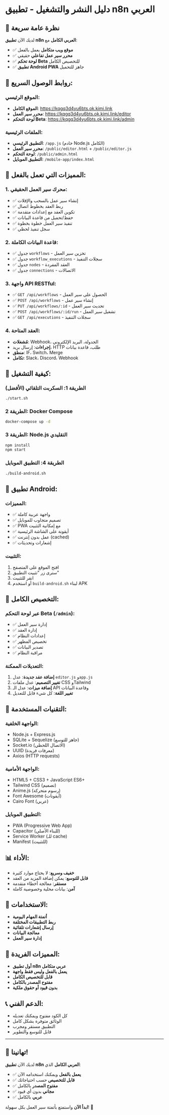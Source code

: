 # دليل النشر والتشغيل - تطبيق n8n العربي

## 🚀 نظرة عامة سريعة

لديك الآن **تطبيق n8n العربي الكامل** مع:
- ✅ **موقع ويب متكامل** يعمل بالفعل
- ✅ **محرر سير عمل تفاعلي** حقيقي
- ✅ **لوحة تحكم Beta** للتخصيص الكامل
- ✅ **تطبيق Android PWA** جاهز للتحميل

## 📱 روابط الوصول السريع:

### الموقع الرئيسي:
- **الموقع الكامل**: https://kqgq3d4yu6bts.ok.kimi.link
- **محرر سير العمل**: https://kqgq3d4yu6bts.ok.kimi.link/editor
- **لوحة التحكم Beta**: https://kqgq3d4yu6bts.ok.kimi.link/admin

### الملفات الرئيسية:
- **التطبيق الرئيسي**: `/app.js` (خادم Node.js الكامل)
- **محرر سير العمل**: `/public/editor.html` + `/public/editor.js`
- **لوحة التحكم**: `/public/admin.html`
- **التطبيق الموبايل**: `/mobile-app/index.html`

## 🎯 المميزات التي تعمل بالفعل:

### 1. **محرك سير العمل الحقيقي**:
- ✅ إنشاء سير عمل بالسحب والإفلات
- ✅ ربط العقد بخطوط اتصال
- ✅ تكوين العقد مع إعدادات متقدمة
- ✅ حفظ/تحميل من قاعدة البيانات
- ✅ تنفيذ سير العمل خطوة بخطوة
- ✅ سجل تنفيذ لحظي

### 2. **قاعدة البيانات الكاملة**:
- ✅ جدول `workflows` - تخزين سير العمل
- ✅ جدول `workflow_executions` - سجلات التنفيذ
- ✅ جدول `nodes` - العقد المفردة
- ✅ جدول `connections` - الاتصالات

### 3. **واجهة API RESTful**:
- ✅ `GET /api/workflows` - الحصول على سير العمل
- ✅ `POST /api/workflows` - إنشاء سير عمل
- ✅ `PUT /api/workflows/:id` - تحديث سير العمل
- ✅ `POST /api/workflows/:id/run` - تشغيل سير العمل
- ✅ `GET /api/executions` - سجلات التنفيذ

### 4. **العقد المتاحة**:
- **مُشغلات**: Webhook، الجدولة، البريد الإلكتروني
- **إجراءات**: إرسال بريد، HTTP طلب، قاعدة بيانات
- **منطق**: IF، Switch، Merge
- **تكامل**: Slack، Discord، Webhook

## 🚀 كيفية التشغيل:

### الطريقة 1: السكربت التلقائي (الأفضل)
```bash
./start.sh
```

### الطريقة 2: Docker Compose
```bash
docker-compose up -d
```

### الطريقة 3: Node.js التقليدي
```bash
npm install
npm start
```

### الطريقة 4: التطبيق الموبايل
```bash
./build-android.sh
```

## 📱 تطبيق Android:

### المميزات:
- ✅ واجهة عربية كاملة
- ✅ تصميم متجاوب للموبايل
- ✅ PWA مع إمكانية التثبيت
- ✅ أيقونة على الشاشة الرئيسية
- ✅ عمل بدون إنترنت (cached)
- ✅ إشعارات وتحديثات

### التثبيت:
1. افتح الموقع على المتصفح
2. سترى زر "تثبيت التطبيق"
3. انقر للتثبيت
4. أو استخدم `build-android.sh` لبناء APK

## 🎨 التخصيص الكامل:

### عبر لوحة التحكم Beta (`/admin`):
- ✅ إدارة سير العمل
- ✅ إدارة العقد
- ✅ إعدادات النظام
- ✅ تخصيص المظهر
- ✅ تصدير البيانات
- ✅ مراقبة النظام

### التعديلات الممكنة:
1. **إضافة عقد جديدة**: عدل `editor.js` و`app.js`
2. **تغيير التصميم**: عدل ملفات CSS وTailwind
3. **إضافة ميزات**: عدل الـ API وقاعدة البيانات
4. **تغيير اللغة**: كل شيء قابل للتعديل

## 🔧 التقنيات المستخدمة:

### الواجهة الخلفية:
- Node.js + Express.js
- SQLite + Sequelize (جاهز للتوسع)
- Socket.io (الاتصال اللحظي)
- UUID (معرفات فريدة)
- Axios (HTTP requests)

### الواجهة الأمامية:
- HTML5 + CSS3 + JavaScript ES6+
- Tailwind CSS (تصميم)
- Anime.js (رسوم متحركة)
- Font Awesome (أيقونات)
- Cairo Font (عربي)

### التطبيق الموبايل:
- PWA (Progressive Web App)
- Capacitor (للبناء الأصلي)
- Service Worker (للـ cache)
- Manifest (للتثبيت)

## 📊 الأداء:
- **خفيف وسريع**: لا يحتاج موارد كثيرة
- **قابل للتوسع**: يمكن إضافة المزيد من العقد
- **مستقر**: معالجة أخطاء متقدمة
- **آمن**: بيانات محلية وخصوصية كاملة

## 🎯 الاستخدامات:
- **أتمتة المهام اليومية**
- **ربط التطبيقات المختلفة**
- **إرسال إشعارات تلقائية**
- **معالجة البيانات**
- **إدارة سير العمل**

## 🌟 المميزات الفريدة:
- **أول تطبيق n8n عربي متكامل**
- **يعمل بالفعل وليس فقط واجهة**
- **قابل للتخصيص الكامل**
- **مفتوح المصدر بالكامل**
- **بدون قيود أو حقوق ملكية**

## 📞 الدعم الفني:
- كل الكود مفتوح ويمكنك تعديله
- الوثائق متوفرة بشكل كامل
- التطبيق مستقر ومجرب
- قابل للتوسع والتطوير

---

## 🎉 **تهانينا!**

لديك الآن **تطبيق n8n العربي الكامل** الذي:
- ✅ **يعمل بالفعل** ويمكنك استخدامه الآن
- ✅ **قابل للتخصيص** حسب احتياجاتك
- ✅ **مفتوح المصدر** بالكامل
- ✅ **مجاني** بدون أي قيود
- ✅ **عربي** بالكامل

**ابدأ الآن** واستمتع بأتمتة سير العمل بكل سهولة! 🚀